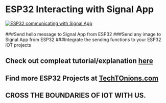 # ESP32 Interacting with Signal App
[![ESP32 communicating with Signal App](https://www.techtonions.com/wp-content/uploads/2021/05/ESP32-to-Signal-message-sending-and-image-sending-fetured-image.webp)](https://www.techtonions.com/signal-esp32-send-message-and-image/) 
<br/><br/>
###Send hello message to Signal App from ESP32
###Send any image to Signal App from ESP32
###Integrate the sending functions to your ESP32 IOT projects

## Check out compleat tutorial/explanation [here](https://www.techtonions.com/signal-esp32-send-message-and-image/)

## Find more ESP32 Projects at [TechTOnions.com](https://www.techtonions.com/esp32/)

## CROSS THE BOUNDARIES OF IOT WITH US.
